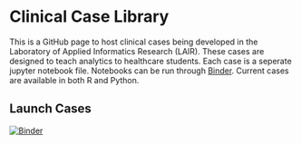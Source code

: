 # Clinical Case Library 

This is a GitHub page to host clinical cases being developed in the Laboratory of Applied Informatics Research (LAIR). These cases are designed to teach analytics to healthcare students. Each case is a seperate jupyter notebook file. Notebooks can be run through [Binder](https://mybinder.readthedocs.io/en/latest/). Current cases are available in both R and Python. 

## Launch Cases

[![Binder](https://mybinder.org/badge_logo.svg)](https://mybinder.org/v2/gh/e-cui/Clinical-Cases-LAIR/master)


